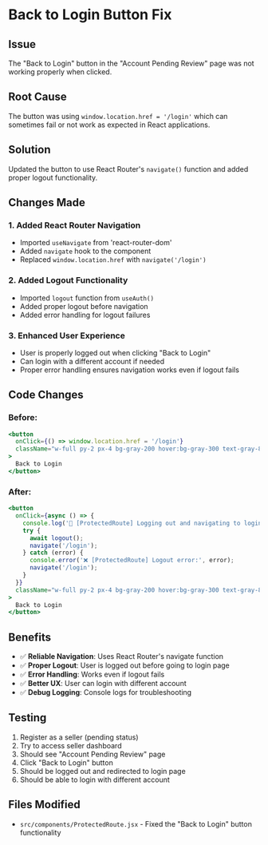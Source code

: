 # Back to Login Button Fix

## Issue
The "Back to Login" button in the "Account Pending Review" page was not working properly when clicked.

## Root Cause
The button was using `window.location.href = '/login'` which can sometimes fail or not work as expected in React applications.

## Solution
Updated the button to use React Router's `navigate()` function and added proper logout functionality.

## Changes Made

### 1. **Added React Router Navigation**
- Imported `useNavigate` from 'react-router-dom'
- Added `navigate` hook to the component
- Replaced `window.location.href` with `navigate('/login')`

### 2. **Added Logout Functionality**
- Imported `logout` function from `useAuth()`
- Added proper logout before navigation
- Added error handling for logout failures

### 3. **Enhanced User Experience**
- User is properly logged out when clicking "Back to Login"
- Can login with a different account if needed
- Proper error handling ensures navigation works even if logout fails

## Code Changes

### Before:
```jsx
<button
  onClick={() => window.location.href = '/login'}
  className="w-full py-2 px-4 bg-gray-200 hover:bg-gray-300 text-gray-800 rounded-lg transition"
>
  Back to Login
</button>
```

### After:
```jsx
<button
  onClick={async () => {
    console.log('🔄 [ProtectedRoute] Logging out and navigating to login');
    try {
      await logout();
      navigate('/login');
    } catch (error) {
      console.error('❌ [ProtectedRoute] Logout error:', error);
      navigate('/login');
    }
  }}
  className="w-full py-2 px-4 bg-gray-200 hover:bg-gray-300 text-gray-800 rounded-lg transition"
>
  Back to Login
</button>
```

## Benefits
- ✅ **Reliable Navigation**: Uses React Router's navigate function
- ✅ **Proper Logout**: User is logged out before going to login page
- ✅ **Error Handling**: Works even if logout fails
- ✅ **Better UX**: User can login with different account
- ✅ **Debug Logging**: Console logs for troubleshooting

## Testing
1. Register as a seller (pending status)
2. Try to access seller dashboard
3. Should see "Account Pending Review" page
4. Click "Back to Login" button
5. Should be logged out and redirected to login page
6. Should be able to login with different account

## Files Modified
- `src/components/ProtectedRoute.jsx` - Fixed the "Back to Login" button functionality


